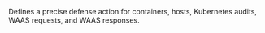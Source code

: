 Defines a precise defense action for containers, hosts, Kubernetes audits, WAAS requests, and WAAS responses.